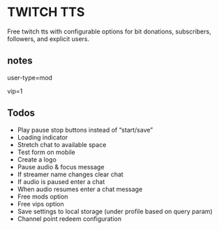 # TWITCH TTS

Free twitch tts with configurable options for bit donations, subscribers, followers, and explicit users. 

## notes 

user-type=mod

vip=1

## Todos

- Play pause stop buttons instead of “start/save”
- Loading indicator
- Stretch chat to available space
- Test form on mobile 
- Create a logo 
- Pause audio & focus message 
- If streamer name changes clear chat
- If audio is paused enter a chat
- When audio resumes enter a chat message
- Free mods option
- Free vips option
- Save settings to local storage (under profile based on query param)
- Channel point redeem configuration 